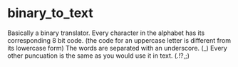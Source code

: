# binary_to_text
Basically a binary translator. Every character in the alphabet has its corresponding 8 bit code. (the code for an uppercase letter is different from its lowercase form)
The words are separated with an underscore. (_) Every other puncuation is the same as you would use it in text. (.!?,;)
